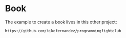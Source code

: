 # Book

The example to create a book lives in this other project:

    https://github.com/kikofernandez/programmingfightclub
